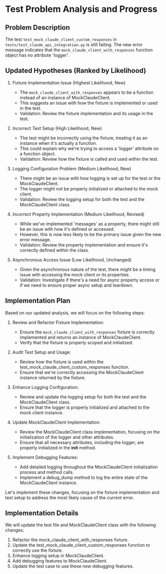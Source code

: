 # Test Problem Analysis and Progress

## Problem Description
The test `test_mock_claude_client_custom_responses` in `tests/test_claude_api_integration.py` is still failing. The new error message indicates that the `mock_claude_client_with_responses` function object has no attribute 'logger'.

## Updated Hypotheses (Ranked by Likelihood)

1. Fixture Implementation Issue (Highest Likelihood, New)
   - The `mock_claude_client_with_responses` appears to be a function instead of an instance of MockClaudeClient.
   - This suggests an issue with how the fixture is implemented or used in the test.
   - Validation: Review the fixture implementation and its usage in the test.

2. Incorrect Test Setup (High Likelihood, New)
   - The test might be incorrectly using the fixture, treating it as an instance when it's actually a function.
   - This could explain why we're trying to access a 'logger' attribute on a function object.
   - Validation: Review how the fixture is called and used within the test.

3. Logging Configuration Problem (Medium Likelihood, New)
   - There might be an issue with how logging is set up for the test or the MockClaudeClient.
   - The logger might not be properly initialized or attached to the mock client.
   - Validation: Review the logging setup for both the test and the MockClaudeClient class.

4. Incorrect Property Implementation (Medium Likelihood, Revised)
   - While we've implemented 'messages' as a property, there might still be an issue with how it's defined or accessed.
   - However, this is now less likely to be the primary issue given the new error message.
   - Validation: Review the property implementation and ensure it's correctly defined within the class.

5. Asynchronous Access Issue (Low Likelihood, Unchanged)
   - Given the asynchronous nature of the test, there might be a timing issue with accessing the mock client or its properties.
   - Validation: Investigate if there's a need for async property access or if we need to ensure proper async setup and teardown.

## Implementation Plan

Based on our updated analysis, we will focus on the following steps:

1. Review and Refactor Fixture Implementation:
   - Ensure the `mock_claude_client_with_responses` fixture is correctly implemented and returns an instance of MockClaudeClient.
   - Verify that the fixture is properly scoped and initialized.

2. Audit Test Setup and Usage:
   - Review how the fixture is used within the test_mock_claude_client_custom_responses function.
   - Ensure that we're correctly accessing the MockClaudeClient instance returned by the fixture.

3. Enhance Logging Configuration:
   - Review and update the logging setup for both the test and the MockClaudeClient class.
   - Ensure that the logger is properly initialized and attached to the mock client instance.

4. Update MockClaudeClient Implementation:
   - Review the MockClaudeClient class implementation, focusing on the initialization of the logger and other attributes.
   - Ensure that all necessary attributes, including the logger, are properly initialized in the __init__ method.

5. Implement Debugging Features:
   - Add detailed logging throughout the MockClaudeClient initialization process and method calls.
   - Implement a debug_dump method to log the entire state of the MockClaudeClient instance.

Let's implement these changes, focusing on the fixture implementation and test setup to address the most likely cause of the current error.

## Implementation Details

We will update the test file and MockClaudeClient class with the following changes:

1. Refactor the mock_claude_client_with_responses fixture.
2. Update the test_mock_claude_client_custom_responses function to correctly use the fixture.
3. Enhance logging setup in MockClaudeClient.
4. Add debugging features to MockClaudeClient.
5. Update the test case to use these new debugging features.
